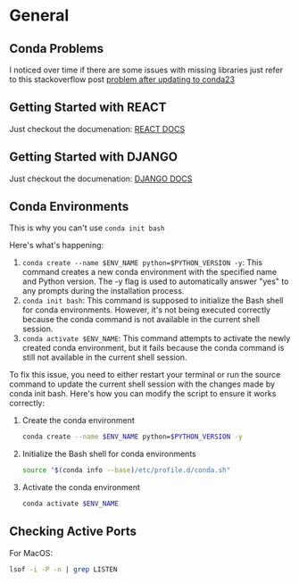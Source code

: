# General

## Conda Problems

I noticed over time if there are some issues with missing libraries just refer
to this stackoverflow post [problem after updating to conda23](https://stackoverflow.com/questions/77617946/solve-conda-libmamba-solver-libarchive-so-19-error-after-updating-conda-to-23)

## Getting Started with REACT

Just checkout the documenation: [REACT DOCS](https://react.dev/)

## Getting Started with DJANGO

Just checkout the documenation: [DJANGO DOCS](https://docs.djangoproject.com/en/5.0/)

## Conda Environments

This is why you can't use `conda init bash`

Here's what's happening:

1. `conda create --name $ENV_NAME python=$PYTHON_VERSION -y`: This command creates a new conda environment with the specified name and Python version. The -y flag is used to automatically answer "yes" to any prompts during the installation process.
2. `conda init bash`: This command is supposed to initialize the Bash shell for conda environments. However, it's not being executed correctly because the conda command is not available in the current shell session.
3. `conda activate $ENV_NAME`: This command attempts to activate the newly created conda environment, but it fails because the conda command is still not available in the current shell session.

To fix this issue, you need to either restart your terminal or run the source command to update the current shell session with the changes made by conda init bash. Here's how you can modify the script to ensure it works correctly:

1. Create the conda environment
    ```bash
    conda create --name $ENV_NAME python=$PYTHON_VERSION -y
    ```

2. Initialize the Bash shell for conda environments
    ```bash
    source "$(conda info --base)/etc/profile.d/conda.sh"
    ```

3. Activate the conda environment
    ```bash
    conda activate $ENV_NAME
    ```

## Checking Active Ports

For MacOS:

```bash
lsof -i -P -n | grep LISTEN
```
